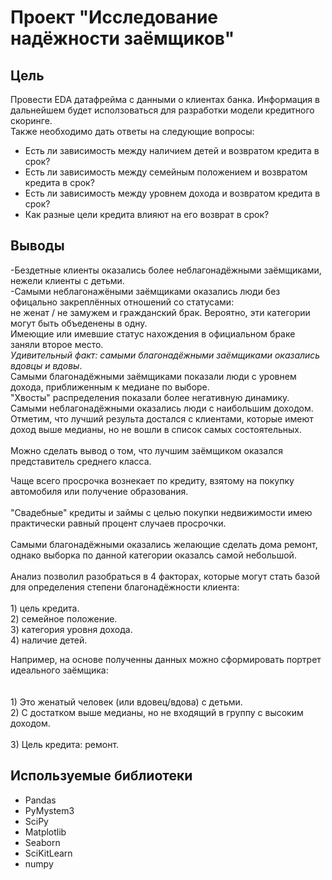 # Проект "Исследование надёжности заёмщиков"

## Цель
Провести EDA датафрейма с данными о клиентах банка. Информация в дальнейшем будет исползоваться для разработки модели кредитного скоринге.  
Также необходимо дать ответы на следующие вопросы:  
- Есть ли зависимость между наличием детей и возвратом кредита в срок?  
- Есть ли зависимость между семейным положением и возвратом кредита в срок?  
- Есть ли зависимость между уровнем дохода и возвратом кредита в срок?  
- Как разные цели кредита влияют на его возврат в срок?  
  
## Выводы
-Бездетные клиенты оказались более неблагонадёжными заёмщиками, нежели клиенты с детьми.<br>
-Самыми неблагонажёными заёмщиками оказались люди без офицально закреплённых отношений со статусами: <br>
не женат / не замужем и гражданский брак. Вероятно, эти категории могут быть объеденены в одну.<br>
Имеющие или имевшие статус нахождения в официальном браке заняли второе место.<br>
*Удивительный факт: самыми благонадёжными заёмщиками оказались вдовцы и вдовы*.<br> 
Самыми благонадёжными заёмщиками показали люди с уровнем дохода, приближенным к медиане по выборе.<br> 
"Хвосты" распределения показали более негативную динамику.<br> 
Самыми неблагонадёжными оказались люди с наибольшим доходом.<br> 
Отметим, что лучший результа достался с клиентами, которые имеют доход выше медианы, но не вошли в список самых состоятельных.<br> 
<br> 
Можно сделать вывод о том, что лучшим заёмщиком оказался представитель среднего класса.<br> 
  
Чаще всего просрочка вознекает по кредиту, взятому на покупку автомобиля или получение образования.<br>  
"Свадебные" кредиты и займы с целью покупки недвижимости имею практически равный процент случаев просрочки.<br>   
Самыми благонадёжными оказались желающие сделать дома ремонт, однако выборка по данной категории оказалсь самой небольшой.<br>
<br> 
Анализ позволил разобраться в 4 факторах, которые могут стать базой для определения степени благонадёжности клиента:<br> 
<br> 1) цель кредита.
<br> 2) семейное положение.
<br> 3) категория уровня дохода.
<br> 4) наличие детей.

Например, на основе полученны данных можно сформировать портрет идеального заёмщика:<br>  
<br> 1) Это женатый человек (или вдовец/вдова) с детьми. 
<br> 2) С достатком выше медианы, но не входящий в группу с высоким доходом.  
<br> 3) Цель кредита: ремонт.

## Используемые библиотеки
- Pandas
- PyMystem3
- SciPy
- Matplotlib
- Seaborn
- SciKitLearn
- numpy

